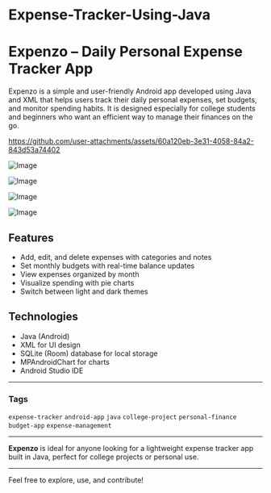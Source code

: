 # Expense-Tracker-Using-Java
# Expenzo – Daily Personal Expense Tracker App

Expenzo is a simple and user-friendly Android app developed using Java and XML that helps users track their daily personal expenses, set budgets, and monitor spending habits. It is designed especially for college students and beginners who want an efficient way to manage their finances on the go.


https://github.com/user-attachments/assets/60a120eb-3e31-4058-84a2-843d53a74402


![Image](https://github.com/user-attachments/assets/91c5779d-67b0-4a9d-a3e2-4e9e15ad8c43)


![Image](https://github.com/user-attachments/assets/09f19529-0fc9-4eb8-a3bd-6398a5ddf9b0)


![Image](https://github.com/user-attachments/assets/d6f7a61a-182d-4787-89c8-c947d0e3d024)


![Image](https://github.com/user-attachments/assets/6ff2474b-0df2-489a-bb25-73cfcc5b6162)


## Features
- Add, edit, and delete expenses with categories and notes
- Set monthly budgets with real-time balance updates
- View expenses organized by month
- Visualize spending with pie charts
- Switch between light and dark themes

## Technologies
- Java (Android)
- XML for UI design
- SQLite (Room) database for local storage
- MPAndroidChart for charts
- Android Studio IDE

---

### Tags
`expense-tracker` `android-app` `java` `college-project` `personal-finance` `budget-app` `expense-management`

---

**Expenzo** is ideal for anyone looking for a lightweight expense tracker app built in Java, perfect for college projects or personal use.

---

Feel free to explore, use, and contribute!

